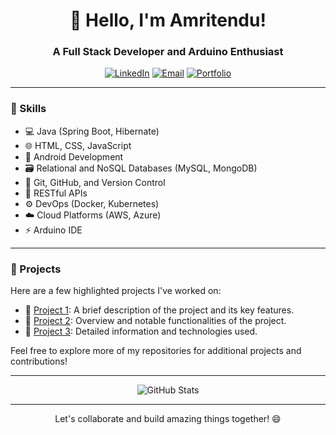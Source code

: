 <div align="center">
  <h1>👋 Hello, I'm Amritendu!</h1>
  <h3>A Full Stack Developer and Arduino Enthusiast</h3>
  
  [![LinkedIn](https://img.shields.io/badge/LinkedIn-Connect-blue?style=flat-square&logo=linkedin)](https://www.linkedin.com/in/your-profile)
  [![Email](https://img.shields.io/badge/Email-Contact%20Me-red?style=flat-square&logo=gmail)](mailto:your.email@example.com)
  [![Portfolio](https://img.shields.io/badge/Portfolio-Visit-9cf?style=flat-square&logo=portfolio)](https://www.yourportfolio.com)
</div>

---

### 🚀 Skills

- 💻 Java (Spring Boot, Hibernate)
- 🌐 HTML, CSS, JavaScript
- 📱 Android Development
- 🗃️ Relational and NoSQL Databases (MySQL, MongoDB)
- 🔧 Git, GitHub, and Version Control
- 🚀 RESTful APIs
- ⚙️ DevOps (Docker, Kubernetes)
- ☁️ Cloud Platforms (AWS, Azure)
- ⚡ Arduino IDE

---

### 🌱 Projects

Here are a few highlighted projects I've worked on:

- 🌟 [Project 1](link-to-project-1): A brief description of the project and its key features.
- 🌟 [Project 2](link-to-project-2): Overview and notable functionalities of the project.
- 🌟 [Project 3](link-to-project-3): Detailed information and technologies used.

Feel free to explore more of my repositories for additional projects and contributions!

---

<div align="center">
  <img src="https://github-readme-stats.vercel.app/api?username=your-username&show_icons=true&theme=dark" alt="GitHub Stats" />
</div>

---

<div align="center">
  Let's collaborate and build amazing things together! 😄
</div>
